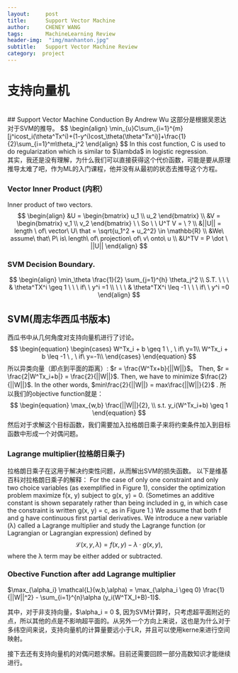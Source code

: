 ```yaml
---
layout:     post
title:      Support Vector Machine
author:     CHENEY WANG
tags: 		MachineLearning Review
header-img:  "img/manhanton.jpg"
subtitle:  	Support Vector Machine Review
category:  project
---
```

<!-- Start Writing Below in Markdown -->

# 支持向量机
<br >
## Support Vector Machine Conduction By Andrew Wu
这部分是根据吴恩达对于SVM的推导。
$$
\begin{align} 
\min_{u}C\sum_{i=1}^{m} [j^icost_i(\theta^Tx^i)+(1-y^i)cost_\theta(\theta^Tx^i)]+\frac{1}{2}\sum_{i=1}^m\theta_j^2
\end{align}
$$
In this cost function, C is used to do regularization which is similar to $\lambda$ in logistic regression.
<br>
其实，我还是没有理解，为什么我们可以直接获得这个代价函数，可能是要从原理推导太难了吧，作为ML的入门课程，他并没有从最初的状态去推导这个方程。

### Vector Inner Product (内积）
Inner product of two vectors.
$$
\begin{align}
&U =  \begin{bmatrix} 
u_1 \\ u_2 
\end{bmatrix} \\
&V = \begin{bmatrix} 
v_1 \\ v_2 
\end{bmatrix}  \ \ So \ \  U^T V = \ ? \\
&||U|| =  length \ of\  vector\ U\ that = \sqrt{u_1^2 + u_2^2} \in \mathbb{R} \\
&We\ assume\ that\ P\ is\ length\ of\ projection\ of\ v\ onto\ u \\
&U^TV = P \dot \ ||U||
\end{align}
$$

### SVM Decision Boundary.
$$
\begin{align}
\min_\theta \frac{1}{2} \sum_{j=1}^{h} \theta_j^2 \\
S.T. \ \ \ & \theta^TX^i \geq 1 \ \ \ if\ \ y^i =1 \\
\ \ \ & \theta^TX^i \leq -1 \ \ \ if\ \ y^i =0 
\end{align}
$$

## SVM(周志华西瓜书版本)
西瓜书中从几何角度对支持向量机进行了讨论。
$$ 
\begin{equation}
\begin{cases}
    W^Tx_i + b \geq 1 \ , \ if\ y=1\\
    W^Tx_i + b \leq -1 \ , \ if\ y=-1\\
\end{cases}
\end{equation}
$$
所以异类向量（即点到平面的距离）: $r = \frac{W^Tx+b}{||W||}$。
Then, $r = \frac{2|W^Tx_i+b|} = \frac{2}{||W||}$.
Then, we have to minimize $\frac{2}{||W||}$.
In the other words, $min\frac{2}{||W||} = max\frac{||W||}{2}$ .
所以我们的objective function就是：
$$
\begin{equation}
\max_{w,b} \frac{||W||}{2}, \\
s.t. y_i(W^Tx_i+b) \geq 1
\end{equation}
$$
然后对于求解这个目标函数，我们需要加入拉格朗日乘子来将约束条件加入到目标函数中形成一个对偶问题。
### Lagrange multiplier(拉格朗日乘子)
拉格朗日乘子在这用于解决约束性问题，从而解出SVM的损失函数。
以下是维基百科对拉格朗日乘子的解释：
For the case of only one constraint and only two choice variables (as exemplified in Figure 1), consider the optimization problem
maximize f(x, y)
subject to g(x, y) = 0.
(Sometimes an additive constant is shown separately rather than being included in g, in which case the constraint is written g(x, y) = c, as in Figure 1.) We assume that both f and g have continuous first partial derivatives. We introduce a new variable (λ) called a Lagrange multiplier and study the Lagrange function (or Lagrangian or Lagrangian expression) defined by
$$
\begin{equation}
\mathcal{L}(x,y,\lambda ) = f(x,y) - \lambda \cdot g(x,y),
\end{equation}
$$
where the λ term may be either added or subtracted.

### Obective Function after add Lagrange multiplier
$\max_{\alpha_i} \mathcal{L}(w,b,\alpha) = \max_{\alpha_i \geq 0} \frac{1}{||W||^2} - \sum_{i=1}^{n}\alpha (y_i(W^TX_I+B)-1)$.

其中，对于非支持向量，$\alpha_i = 0 $, 因为SVM计算时，只考虑超平面附近的点，所以其他的点是不影响超平面的。从另外一个方向上来说，这也是为什么对于多纬空间来说，支持向量机的计算量要远小于LR，并且可以使用kerne来进行空间映射。

接下去还有支持向量机的对偶问题求解。目前还需要回顾一部分高数知识才能继续进行。






